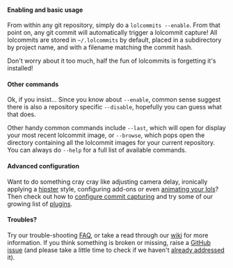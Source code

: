 #### Enabling and basic usage

From within any git repository, simply do a `lolcommits --enable`.  From that
point on, any git commit will automatically trigger a lolcommit capture!  All
lolcommits are stored in `~/.lolcommits` by default, placed in a subdirectory by
project name, and with a filename matching the commit hash.

Don't worry about it too much, half the fun of lolcommits is forgetting it's
installed!

#### Other commands

Ok, if you insist... Since you know about `--enable`, common sense suggest there
is also a repository specific `--disable`, hopefully you can guess what that
does.

Other handy common commands include `--last`, which will open for display
your most recent lolcommit image, or `--browse`, which pops open the directory
containing all the lolcommit images for your current repository.  You can always
do `--help` for a full list of available commands.

#### Advanced configuration

Want to do something cray cray like adjusting camera delay, ironically applying
a [hipster][hipster] style, configuring add-ons or even [animating your
lols][animating]? Then check out how to [configure commit
capturing][commit-capturing] and try some of our growing list of
[plugins][plugins-wiki].

[hipster]: https://twitter.com/matthutchin/status/738411190343368704
[animating]: https://github.com/lolcommits/lolcommits#animated-gif-capturing
[commit-capturing]: https://github.com/lolcommits/lolcommits/wiki/Configure-Commit-Capturing
[plugins-wiki]: https://github.com/lolcommits/lolcommits/wiki/Configuring-Plugins

#### Troubles?

Try our trouble-shooting [FAQ][FAQ], or take a read through our [wiki][wiki] for
more information. If you think something is broken or missing, raise a [GitHub
issue][issues] (and please take a little time to check if we haven't [already
addressed][closed-issues] it).

[FAQ]: https://github.com/lolcommits/lolcommits/wiki/FAQ
[wiki]: https://github.com/lolcommits/lolcommits/wiki
[issues]: https://github.com/lolcommits/lolcommits/issues
[closed-issues]: https://github.com/lolcommits/lolcommits/issues?q=is%3Aissue+is%3Aclosed
